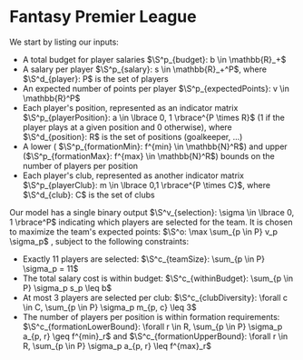 # Fantasy Premier League

We start by listing our inputs:

* A total budget for player salaries $\S^p_{budget}: b \in \mathbb{R}_+$
* A salary per player $\S^p_{salary}: s \in \mathbb{R}_+^P$, where $\S^d_{player}: P$ is the set of players
* An expected number of points per player $\S^p_{expectedPoints}: v \in \mathbb{R}^P$
* Each player's position, represented as an indicator matrix $\S^p_{playerPosition}: a \in \lbrace 0, 1 \rbrace^{P \times R}$ (1 if the player plays at a given position and 0 otherwise), where $\S^d_{position}: R$ is the set of positions (goalkeeper, ...)
* A lower ( $\S^p_{formationMin}: f^{min} \in \mathbb{N}^R$) and upper ($\S^p_{formationMax}: f^{max} \in \mathbb{N}^R$) bounds on the number of players per position
* Each player's club, represented as another indicator matrix $\S^p_{playerClub}: m \in \lbrace 0,1 \rbrace^{P \times C}$, where $\S^d_{club}: C$ is the set of clubs

Our model has a single binary output $\S^v_{selection}: \sigma \in \lbrace 0, 1 \rbrace^P$ indicating which players are selected for the team. It is chosen to maximize the team's expected points: $\S^o: \max \sum_{p \in P} v_p \sigma_p$ , subject to the following constraints:

* Exactly 11 players are selected: $\S^c_{teamSize}: \sum_{p \in P} \sigma_p = 11$
* The total salary cost is within budget: $\S^c_{withinBudget}: \sum_{p \in P} \sigma_p s_p \leq b$
* At most 3 players are selected per club: $\S^c_{clubDiversity}: \forall c \in C, \sum_{p \in P} \sigma_p m_{p, c} \leq 3$
* The number of players per position is within formation requirements: $\S^c_{formationLowerBound}: \forall r \in R, \sum_{p \in P} \sigma_p a_{p, r} \geq f^{min}_r$ and $\S^c_{formationUpperBound}: \forall r \in R, \sum_{p \in P} \sigma_p a_{p, r} \leq f^{max}_r$
